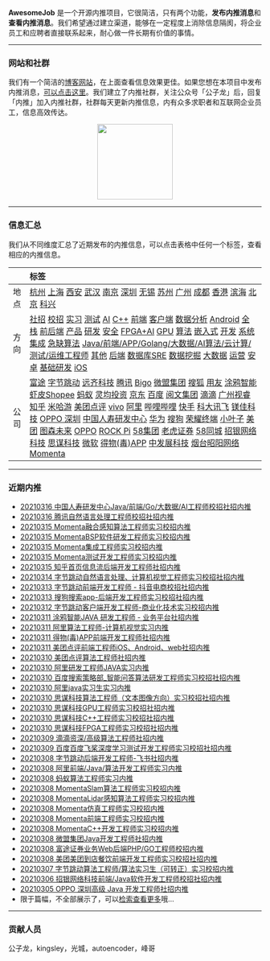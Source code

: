 
 

**AwesomeJob** 是一个开源内推项目，它很简洁，只有两个功能，**发布内推消息**和**查看内推消息**。我们希望通过建立渠道，能够在一定程度上消除信息隔阂，将企业员工和应聘者直接联系起来，耐心做一件长期有价值的事情。

---

### 网站和社群

我们有一个简洁的[博客网站](https://awesomejob.gitee.io/)，在上面查看信息效果更佳。如果您想在本项目中发布内推消息，[可以点击这里](https://wj.qq.com/s2/8043669/40c0)。我们建立了内推社群，关注公众号「公子龙」后，回复「内推」加入内推社群，社群每天更新内推信息，内有众多求职者和互联网企业员工，信息高效传达。

<div align=center><img src="https://img-blog.csdnimg.cn/20210306220847278.jpg?x-oss-process=type_ZmFuZ3poZW5naGVpdGk,shadow_10,text_aHR0cHM6Ly9ibG9nLmNzZG4ubmV0L0RvSmludGlhbg==,size_16,color_FFFFFF,t_70#pic_center" width="150"/></div>


--- 
### 信息汇总

我们从不同维度汇总了近期发布的内推信息，可以点击表格中任何一个标签，查看相应的内推信息。

||标签|
|:---:|:---|
|地点|[杭州](https://awesomejob.gitee.io/tags/杭州)  [上海](https://awesomejob.gitee.io/tags/上海)  [西安](https://awesomejob.gitee.io/tags/西安)  [武汉](https://awesomejob.gitee.io/tags/武汉)  [南京](https://awesomejob.gitee.io/tags/南京)  [深圳](https://awesomejob.gitee.io/tags/深圳)  [无锡](https://awesomejob.gitee.io/tags/无锡)  [苏州](https://awesomejob.gitee.io/tags/苏州)  [广州](https://awesomejob.gitee.io/tags/广州)  [成都](https://awesomejob.gitee.io/tags/成都)  [香港](https://awesomejob.gitee.io/tags/香港)  [滨海](https://awesomejob.gitee.io/tags/滨海)  [北京](https://awesomejob.gitee.io/tags/北京)  [科兴](https://awesomejob.gitee.io/tags/科兴)|
|方向|[社招](https://awesomejob.gitee.io/series/社招)  [校招](https://awesomejob.gitee.io/series/校招)  [实习](https://awesomejob.gitee.io/series/实习)	[测试](https://awesomejob.gitee.io/categories/测试)  [AI](https://awesomejob.gitee.io/categories/ai)  [C++](https://awesomejob.gitee.io/categories/c++)  [前端](https://awesomejob.gitee.io/categories/前端)  [客户端](https://awesomejob.gitee.io/categories/客户端)  [数据分析](https://awesomejob.gitee.io/categories/数据分析)  [Android](https://awesomejob.gitee.io/categories/android)  [全栈](https://awesomejob.gitee.io/categories/全栈)  [前后端](https://awesomejob.gitee.io/categories/前后端)  [产品](https://awesomejob.gitee.io/categories/产品)  [研发](https://awesomejob.gitee.io/categories/研发)  [安全](https://awesomejob.gitee.io/categories/安全)  [FPGA+AI](https://awesomejob.gitee.io/categories/fpga+ai)  [GPU](https://awesomejob.gitee.io/categories/gpu)  [算法](https://awesomejob.gitee.io/categories/算法)  [嵌入式](https://awesomejob.gitee.io/categories/嵌入式)  [开发](https://awesomejob.gitee.io/categories/开发)  [系统集成](https://awesomejob.gitee.io/categories/系统集成)  [急缺算法](https://awesomejob.gitee.io/categories/急缺算法)  [Java/前端/APP/Golang/大数据/AI算法/云计算/测试/运维工程师](https://awesomejob.gitee.io/categories/java/前端/app/golang/大数据/ai算法/云计算/测试/运维工程师)  [其他](https://awesomejob.gitee.io/categories/其他)  [后端](https://awesomejob.gitee.io/categories/后端)  [数据库SRE](https://awesomejob.gitee.io/categories/数据库sre)  [数据挖掘](https://awesomejob.gitee.io/categories/数据挖掘)  [大数据](https://awesomejob.gitee.io/categories/大数据)  [运营](https://awesomejob.gitee.io/categories/运营)  [安卓](https://awesomejob.gitee.io/categories/安卓)  [基础研发](https://awesomejob.gitee.io/categories/基础研发)  [iOS](https://awesomejob.gitee.io/categories/ios)|
|公司|[富途](https://awesomejob.gitee.io/tags/富途)  [字节跳动](https://awesomejob.gitee.io/tags/字节跳动)  [远齐科技](https://awesomejob.gitee.io/tags/远齐科技)  [腾讯](https://awesomejob.gitee.io/tags/腾讯)  [Bigo](https://awesomejob.gitee.io/tags/bigo)  [微盟集团](https://awesomejob.gitee.io/tags/微盟集团)  [搜狐](https://awesomejob.gitee.io/tags/搜狐)  [用友](https://awesomejob.gitee.io/tags/用友)  [涂鸦智能](https://awesomejob.gitee.io/tags/涂鸦智能)  [虾皮Shopee](https://awesomejob.gitee.io/tags/虾皮shopee)  [蚂蚁](https://awesomejob.gitee.io/tags/蚂蚁)  [灵均投资](https://awesomejob.gitee.io/tags/灵均投资)  [京东](https://awesomejob.gitee.io/tags/京东)  [百度](https://awesomejob.gitee.io/tags/百度)  [阅文集团](https://awesomejob.gitee.io/tags/阅文集团)  [滴滴](https://awesomejob.gitee.io/tags/滴滴)  [广州视睿](https://awesomejob.gitee.io/tags/广州视睿)  [知乎](https://awesomejob.gitee.io/tags/知乎)  [米哈游](https://awesomejob.gitee.io/tags/米哈游)  [美团点评](https://awesomejob.gitee.io/tags/美团点评)  [vivo](https://awesomejob.gitee.io/tags/vivo)  [阿里](https://awesomejob.gitee.io/tags/阿里)  [哔哩哔哩](https://awesomejob.gitee.io/tags/哔哩哔哩)  [快手](https://awesomejob.gitee.io/tags/快手)  [科大讯飞](https://awesomejob.gitee.io/tags/科大讯飞)  [镁佳科技](https://awesomejob.gitee.io/tags/镁佳科技)  [OPPO 深圳](https://awesomejob.gitee.io/tags/oppo-深圳)  [中国人寿研发中心](https://awesomejob.gitee.io/tags/中国人寿研发中心)  [华为](https://awesomejob.gitee.io/tags/华为)  [搜狗](https://awesomejob.gitee.io/tags/搜狗)  [荣耀终端](https://awesomejob.gitee.io/tags/荣耀终端)  [小叶子](https://awesomejob.gitee.io/tags/小叶子)  [美团](https://awesomejob.gitee.io/tags/美团)  [图森未来](https://awesomejob.gitee.io/tags/图森未来)  [OPPO](https://awesomejob.gitee.io/tags/oppo)  [ROCK Pi](https://awesomejob.gitee.io/tags/rock-pi)  [58集团](https://awesomejob.gitee.io/tags/58集团)  [老虎证券](https://awesomejob.gitee.io/tags/老虎证券)  [58同城](https://awesomejob.gitee.io/tags/58同城)  [招银网络科技](https://awesomejob.gitee.io/tags/招银网络科技)  [思谋科技](https://awesomejob.gitee.io/tags/思谋科技)  [微软](https://awesomejob.gitee.io/tags/微软)  [得物(毒)APP](https://awesomejob.gitee.io/tags/得物(毒)app)  [中发展科技](https://awesomejob.gitee.io/tags/中发展科技)  [烟台昭阳网络](https://awesomejob.gitee.io/tags/烟台昭阳网络)  [Momenta](https://awesomejob.gitee.io/tags/momenta)|
--- 

### 近期内推 
- [20210316  中国人寿研发中心Java/前端/Go/大数据/AI工程师校招社招内推](https://awesomejob.gitee.io/posts/jobs/job_130)
- [20210316  腾讯自然语言处理工程师校招社招内推](https://awesomejob.gitee.io/posts/jobs/job_129)
- [20210315  Momenta融合感知算法工程师实习校招内推](https://awesomejob.gitee.io/posts/jobs/job_128)
- [20210315  MomentaBSP软件研发工程师实习校招内推](https://awesomejob.gitee.io/posts/jobs/job_127)
- [20210315  Momenta集成工程师实习校招内推](https://awesomejob.gitee.io/posts/jobs/job_126)
- [20210315  Momenta测试开发工程师实习校招内推](https://awesomejob.gitee.io/posts/jobs/job_125)
- [20210315  知乎首页信息流后端开发工程师社招内推](https://awesomejob.gitee.io/posts/jobs/job_124)
- [20210314  字节跳动自然语言处理、计算机视觉工程师实习校招社招内推](https://awesomejob.gitee.io/posts/jobs/job_123)
- [20210313  字节跳动前端开发工程师 - 抖音电商校招社招内推](https://awesomejob.gitee.io/posts/jobs/job_122)
- [20210313  搜狗搜索app-后端开发工程师实习校招社招内推](https://awesomejob.gitee.io/posts/jobs/job_121)
- [20210312  字节跳动客户端开发工程师-商业化技术实习校招内推](https://awesomejob.gitee.io/posts/jobs/job_120)
- [20210311  涂鸦智能JAVA 研发工程师 - 业务平台社招内推](https://awesomejob.gitee.io/posts/jobs/job_119)
- [20210311  阿里算法工程师-计算机视觉实习内推](https://awesomejob.gitee.io/posts/jobs/job_118)
- [20210311  得物(毒)APP前端开发工程师社招内推](https://awesomejob.gitee.io/posts/jobs/job_117)
- [20210311  美团点评前端工程师iOS、Android、web社招内推](https://awesomejob.gitee.io/posts/jobs/job_116)
- [20210310  美团点评算法工程师社招内推](https://awesomejob.gitee.io/posts/jobs/job_115)
- [20210310  阿里研发工程师JAVA实习内推](https://awesomejob.gitee.io/posts/jobs/job_114)
- [20210310  百度搜索策略部_智能问答算法研发工程师实习校招社招内推](https://awesomejob.gitee.io/posts/jobs/job_113)
- [20210310  阿里java实习生实习内推](https://awesomejob.gitee.io/posts/jobs/job_112)
- [20210310  思谋科技算法工程师（文本图像方向）实习校招社招内推](https://awesomejob.gitee.io/posts/jobs/job_111)
- [20210310  思谋科技GPU工程师实习校招社招内推](https://awesomejob.gitee.io/posts/jobs/job_110)
- [20210310  思谋科技C++工程师实习校招社招内推](https://awesomejob.gitee.io/posts/jobs/job_109)
- [20210310  思谋科技FPGA工程师实习校招社招内推](https://awesomejob.gitee.io/posts/jobs/job_108)
- [20210309  滴滴资深/高级算法工程师社招内推](https://awesomejob.gitee.io/posts/jobs/job_107)
- [20210309  百度百度飞桨深度学习测试开发工程师实习校招社招内推](https://awesomejob.gitee.io/posts/jobs/job_106)
- [20210308  字节跳动后端开发工程师-飞书社招内推](https://awesomejob.gitee.io/posts/jobs/job_105)
- [20210308  阿里前端/Java/算法开发工程师实习内推](https://awesomejob.gitee.io/posts/jobs/job_104)
- [20210308  蚂蚁算法工程师实习内推](https://awesomejob.gitee.io/posts/jobs/job_103)
- [20210308  MomentaSlam算法工程师实习校招内推](https://awesomejob.gitee.io/posts/jobs/job_102)
- [20210308  MomentaLidar感知算法工程师实习校招内推](https://awesomejob.gitee.io/posts/jobs/job_101)
- [20210308  Momenta仿真工程师实习校招内推](https://awesomejob.gitee.io/posts/jobs/job_100)
- [20210308  Momenta前端工程师实习校招内推](https://awesomejob.gitee.io/posts/jobs/job_99)
- [20210308  MomentaC++开发工程师实习校招内推](https://awesomejob.gitee.io/posts/jobs/job_98)
- [20210308  微盟集团Java开发工程师社招内推](https://awesomejob.gitee.io/posts/jobs/job_97)
- [20210308  富途证券业务Web后端PHP/GO工程师校招内推](https://awesomejob.gitee.io/posts/jobs/job_96)
- [20210308  美团美团到店餐饮前端开发工程师实习校招社招内推](https://awesomejob.gitee.io/posts/jobs/job_95)
- [20210307  字节跳动算法工程师/算法实习生（可转正）实习校招内推](https://awesomejob.gitee.io/posts/jobs/job_94)
- [20210306  招银网络科技前端/Java软件开发工程师校招社招内推](https://awesomejob.gitee.io/posts/jobs/job_93)
- [20210305  OPPO 深圳高级 Java 开发工程师社招内推](https://awesomejob.gitee.io/posts/jobs/job_92)
- 限于篇幅，不全部展示了，可以[检索查看更多](https://awesomejob.gitee.io/)哦...
--- 
### 贡献人员
公子龙，kingsley，光城，autoencoder，峰哥